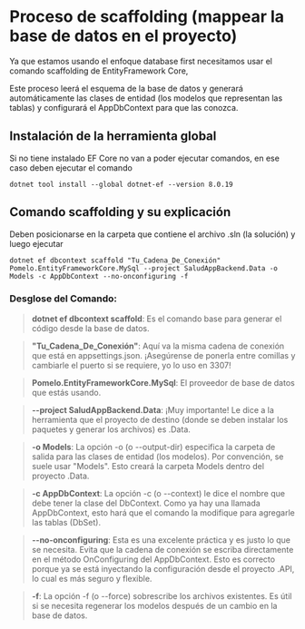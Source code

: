 # Proceso de scaffolding (mappear la base de datos en el proyecto)
Ya que estamos usando el enfoque database first necesitamos usar el comando scaffolding de EntityFramework Core,

Este proceso leerá el esquema de la base de datos y generará automáticamente las clases de entidad (los modelos que representan las tablas) 
y configurará el AppDbContext para que las conozca.

## Instalación de la herramienta global
Si no tiene instalado EF Core no van a poder ejecutar comandos, en ese caso deben ejecutar el comando
``` powerhell
dotnet tool install --global dotnet-ef --version 8.0.19
```
## Comando scaffolding y su explicación
Deben posicionarse en la carpeta que contiene el archivo .sln (la solución) y luego ejecutar
``` powerhell
dotnet ef dbcontext scaffold "Tu_Cadena_De_Conexión" Pomelo.EntityFrameworkCore.MySql --project SaludAppBackend.Data -o Models -c AppDbContext --no-onconfiguring -f
```
### Desglose del Comando:
> **dotnet ef dbcontext scaffold**: Es el comando base para generar el código desde la base de datos.

> **"Tu_Cadena_De_Conexión"**: Aquí va la misma cadena de conexión que está en appsettings.json. ¡Asegúrense de ponerla entre 
	comillas y cambiarle el puerto si se requiere, yo lo uso en 3307!
	
> **Pomelo.EntityFrameworkCore.MySql**: El proveedor de base de datos que estás usando.

> **--project SaludAppBackend.Data**: ¡Muy importante! Le dice a la herramienta que el proyecto de destino 
	(donde se deben instalar los paquetes y generar los archivos) es .Data.
	
> **-o Models**: La opción -o (o --output-dir) especifica la carpeta de salida para las clases de entidad (los modelos). 
	Por convención, se suele usar "Models". Esto creará la carpeta Models dentro del proyecto .Data.
	
> **-c AppDbContext**: La opción -c (o --context) le dice el nombre que debe tener la clase del DbContext. 
	Como ya hay una llamada AppDbContext, esto hará que el comando la modifique para agregarle las tablas (DbSet).
	
> **--no-onconfiguring**: Esta es una excelente práctica y es justo lo que se necesita. Evita que la cadena de conexión se escriba 
	directamente en el método OnConfiguring del AppDbContext. Esto es correcto porque ya se está inyectando la configuración 
	desde el proyecto .API, lo cual es más seguro y flexible.
	
> **-f**: La opción -f (o --force) sobrescribe los archivos existentes. Es útil si se necesita regenerar los modelos después de un 
	cambio en la base de datos.
